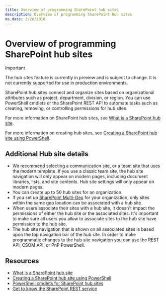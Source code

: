 ```yaml
---
title: Overview of programming SharePoint hub sites
description: Overview of programming SharePoint hub sites
ms.date: 2/26/2018
---
```


# Overview of programming SharePoint hub sites

> [!IMPORTANT]
> The hub sites feature is currently in preview and is subject to change. It is not currently supported for use in production environments.

SharePoint hub sites connect and organize sites based on organizational attributes such as project, department, division, or region. You can use PowerShell cmdlets or the SharePoint REST API to automate tasks such as creating, removing, or controlling permissions for hub sites.

For more information on SharePoint hub sites, see [What is a SharePoint hub site](https://go.microsoft.com/fwlink/?linkid=869149).

For more information on creating hub sites, see [Creating a SharePoint hub site using PowerShell](create-hub-site-with-powershell.md).

## Additional Hub site details

- We recommend selecting a communication site, or a team site that uses the modern template. If you use a classic team site, the hub site navigation will only appear on modern pages, including document libraries, lists, and site contents. Hub site settings will only appear on modern pages.
- You can create up to 50 hub sites for an organization.
- If you set up [SharePoint Multi-Geo](https://docs.microsoft.com/en-us/sharepoint/dev/solution-guidance/multigeo-introduction) for your organization, only sites within the same geo location can be associated with a hub site.
- When users associate their sites with a hub site, it doesn't impact the permissions of either the hub site or the associated sites. It's important to make sure all users you allow to associate sites to the hub site have permission to the hub site.
- The hub site navigation that is shown on all associated sites is based upon the top navigation bar of the hub site. In order to make programmatic changes to the hub site navigation you can use the REST API, CSOM API, or PnP PowerShell.

## Resources

- [What is a SharePoint hub site](https://go.microsoft.com/fwlink/?linkid=869149)
- [Creating a SharePoint hub site using PowerShell](create-hub-site-with-powershell.md)
- [PowerShell cmdlets for SharePoint hub sites](hub-site-powershell.md)
- [Get to know the SharePoint REST service](https://docs.microsoft.com/en-us/sharepoint/dev/sp-add-ins/get-to-know-the-sharepoint-rest-service)
